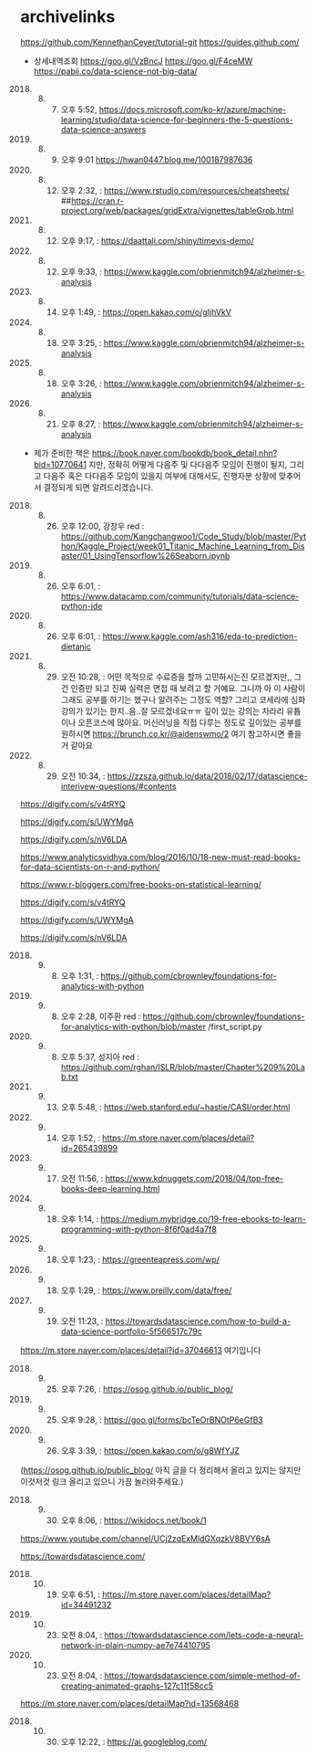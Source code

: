 # archivelinks

https://github.com/KennethanCeyer/tutorial-git
https://guides.github.com/


* 상세내역조회 https://goo.gl/VzBncJ
https://goo.gl/F4ceMW
https://pabii.co/data-science-not-big-data/
2018. 8. 7. 오후 5:52,
https://docs.microsoft.com/ko-kr/azure/machine-learning/studio/data-science-for-beginners-the-5-questions-data-science-answers

2018. 8. 9. 오후 9:01
https://hwan0447.blog.me/100187987636

2018. 8. 12. 오후 2:32,  : https://www.rstudio.com/resources/cheatsheets/
##https://cran.r-project.org/web/packages/gridExtra/vignettes/tableGrob.html

2018. 8. 12. 오후 9:17,  : https://daattali.com/shiny/timevis-demo/

2018. 8. 12. 오후 9:33,  : https://www.kaggle.com/obrienmitch94/alzheimer-s-analysis

2018. 8. 14. 오후 1:49,  : https://open.kakao.com/o/gIjhVkV

2018. 8. 18. 오후 3:25,  : https://www.kaggle.com/obrienmitch94/alzheimer-s-analysis

2018. 8. 18. 오후 3:26,  : https://www.kaggle.com/obrienmitch94/alzheimer-s-analysis

2018. 8. 21. 오후 8:27,  : https://www.kaggle.com/obrienmitch94/alzheimer-s-analysis
- 제가 준비한 책은 https://book.naver.com/bookdb/book_detail.nhn?bid=10770641 지만, 정확히 어떻게 다음주 및 다다음주 모임이 진행이 될지, 그리고 다음주 혹은 다다음주 모임이 있을지 여부에 대해서도, 진행자분 상황에 맞추어서 결정되게 되면 알려드리겠습니다.
2018. 8. 26. 오후 12:00, 강창우 red : https://github.com/Kangchangwoo1/Code_Study/blob/master/Python/Kaggle_Project/week01_Titanic_Machine_Learning_from_Disaster/01_UsingTensorflow%26Seaborn.ipynb
2018. 8. 26. 오후 6:01,  : https://www.datacamp.com/community/tutorials/data-science-python-ide
2018. 8. 26. 오후 6:01,  : https://www.kaggle.com/ash316/eda-to-prediction-dietanic

2018. 8. 29. 오전 10:28, : 어떤 목적으로 수료증을 할까 고민하시는진 모르겠지만,, 그건 인증만 되고 진짜 실력은 면접 때 보려고 할 거예요. 그니까 아 이 사람이 그래도 공부를 하기는 했구나 알려주는 그정도 역할? 그리고 코세라에 심화 강의가 있기는 한지..음..잘 모르겠네요ㅠㅠ 깊이 있는 강의는 차라리 유튭이나 오픈코스에 많아요. 머신러닝을 직접 다루는 정도로 깊이있는 공부를 원하시면 https://brunch.co.kr/@aidenswmo/2 여기 참고하시면 좋을 거 같아요

2018. 8. 29. 오전 10:34,  : https://zzsza.github.io/data/2018/02/17/datascience-interivew-questions/#contents


https://digify.com/s/v4tRYQ

https://digify.com/s/UWYMgA

https://digify.com/s/nV6LDA

https://www.analyticsvidhya.com/blog/2016/10/18-new-must-read-books-for-data-scientists-on-r-and-python/

https://www.r-bloggers.com/free-books-on-statistical-learning/

https://digify.com/s/v4tRYQ

https://digify.com/s/UWYMgA

https://digify.com/s/nV6LDA

2018. 9. 8. 오후 1:31,  : https://github.com/cbrownley/foundations-for-analytics-with-python

2018. 9. 8. 오후 2:28, 이주환 red : https://github.com/cbrownley/foundations-for-analytics-with-python/blob/master
/first_script.py

2018. 9. 8. 오후 5:37, 성지아 red : https://github.com/rghan/ISLR/blob/master/Chapter%209%20Lab.txt

2018. 9. 13. 오후 5:48,  : https://web.stanford.edu/~hastie/CASI/order.html

2018. 9. 14. 오후 1:52,  : https://m.store.naver.com/places/detail?id=265439899

2018. 9. 17. 오전 11:56,  : https://www.kdnuggets.com/2018/04/top-free-books-deep-learning.html

2018. 9. 18. 오후 1:14,  : https://medium.mybridge.co/19-free-ebooks-to-learn-programming-with-python-8f6f0ad4a7f8

2018. 9. 18. 오후 1:23,  : https://greenteapress.com/wp/

2018. 9. 18. 오후 1:29,  : https://www.oreilly.com/data/free/

2018. 9. 19. 오전 11:23,  : https://towardsdatascience.com/how-to-build-a-data-science-portfolio-5f566517c79c

https://m.store.naver.com/places/detail?id=37046613 여기입니다

2018. 9. 25. 오후 7:26,  : https://osog.github.io/public_blog/

2018. 9. 25. 오후 9:28,  : https://goo.gl/forms/bcTeOrBNOtP6eGfB3

2018. 9. 26. 오후 3:39,  : https://open.kakao.com/o/g8WfYJZ

(https://osog.github.io/public_blog/ 아직 글을 다 정리해서 올리고 있지는 않지만 이것저것 링크 올리고 있으니 가끔 놀러와주세요.)

2018. 9. 30. 오후 8:06,  : https://wikidocs.net/book/1

https://www.youtube.com/channel/UCj2zqExMldGXqzkV8BVY6sA

https://towardsdatascience.com/

2018. 10. 19. 오후 6:51,  : https://m.store.naver.com/places/detailMap?id=34491232

2018. 10. 23. 오전 8:04,  : https://towardsdatascience.com/lets-code-a-neural-network-in-plain-numpy-ae7e74410795

2018. 10. 23. 오전 8:04,  : https://towardsdatascience.com/simple-method-of-creating-animated-graphs-127c11f58cc5

https://m.store.naver.com/places/detailMap?id=13568468

2018. 10. 30. 오후 12:22,  : https://ai.googleblog.com/
